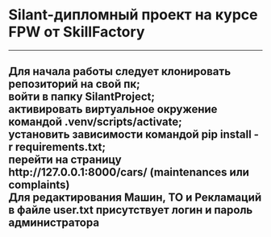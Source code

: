 <h1>Silant-дипломный проект на курсе FPW от SkillFactory</h1>
<hr>
<h2>Для начала работы следует клонировать репозиторий на свой пк;
<br>войти в папку SilantProject; <br>активировать виртуальное окружение командой .venv/scripts/activate;<br>
установить зависимости командой pip install -r requirements.txt;<br>
перейти на страницу http://127.0.0.1:8000/cars/ (maintenances или complaints)<br>
Для редактирования Машин, ТО и Рекламаций в файле user.txt присутствует логин и пароль администратора</h2>
